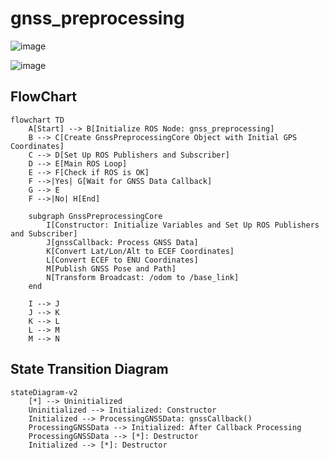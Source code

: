 # gnss_preprocessing

![image](https://github.com/Arcanain/gnss_preprocessing/assets/52307432/4c48a288-4dc6-44d8-b03e-6482577bbfa8)

![image](https://github.com/Arcanain/gnss_preprocessing/assets/52307432/33e85a3d-7d6e-4d6e-bf28-0ee3e07f4d26)

## FlowChart

```mermaid
flowchart TD
    A[Start] --> B[Initialize ROS Node: gnss_preprocessing]
    B --> C[Create GnssPreprocessingCore Object with Initial GPS Coordinates]
    C --> D[Set Up ROS Publishers and Subscriber]
    D --> E[Main ROS Loop]
    E --> F[Check if ROS is OK]
    F -->|Yes| G[Wait for GNSS Data Callback]
    G --> E
    F -->|No| H[End]

    subgraph GnssPreprocessingCore
        I[Constructor: Initialize Variables and Set Up ROS Publishers and Subscriber]
        J[gnssCallback: Process GNSS Data]
        K[Convert Lat/Lon/Alt to ECEF Coordinates]
        L[Convert ECEF to ENU Coordinates]
        M[Publish GNSS Pose and Path]
        N[Transform Broadcast: /odom to /base_link]
    end

    I --> J
    J --> K
    K --> L
    L --> M
    M --> N

```

## State Transition Diagram

```mermaid
stateDiagram-v2
    [*] --> Uninitialized
    Uninitialized --> Initialized: Constructor
    Initialized --> ProcessingGNSSData: gnssCallback()
    ProcessingGNSSData --> Initialized: After Callback Processing
    ProcessingGNSSData --> [*]: Destructor
    Initialized --> [*]: Destructor
```
